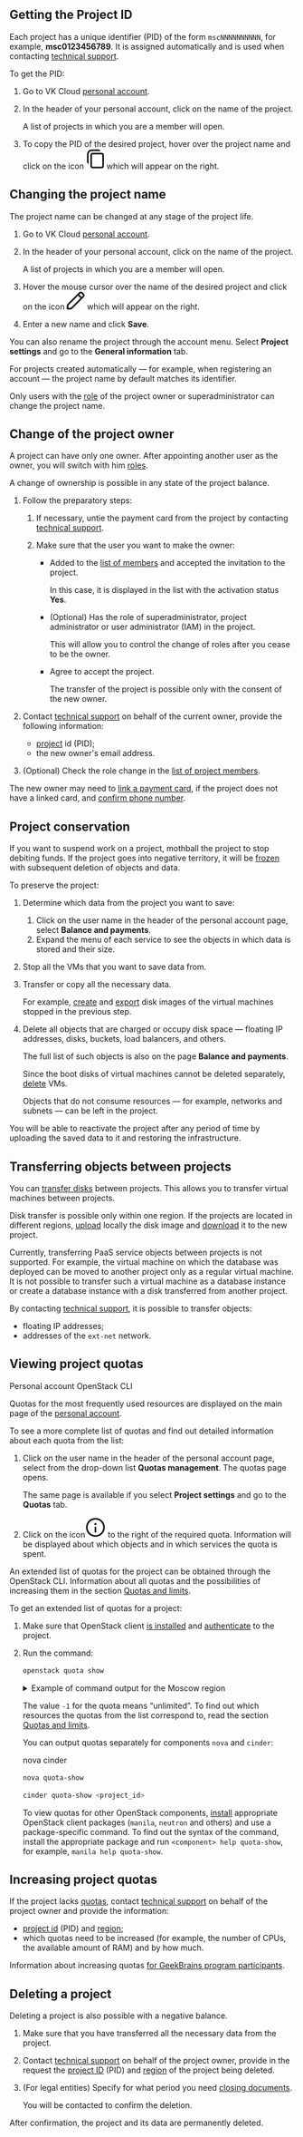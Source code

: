 ## Getting the Project ID

Each project has a unique identifier (PID) of the form `mscNNNNNNNNNN`, for example, **msc0123456789**. It is assigned automatically and is used when contacting [technical support](/en/contacts/).

To get the PID:

1. Go to VK Cloud [personal account](https://mcs.mail.ru/app/en).
1. In the header of your personal account, click on the name of the project.

    A list of projects in which you are a member will open.

1. To copy the PID of the desired project, hover over the project name and click on the icon ![Copy](./assets/copy-icon.svg "inline") which will appear on the right.

## Changing the project name

The project name can be changed at any stage of the project life.

1. Go to VK Cloud [personal account](https://mcs.mail.ru/app/en).
1. In the header of your personal account, click on the name of the project.

    A list of projects in which you are a member will open.

1. Hover the mouse cursor over the name of the desired project and click on the icon ![Edit](./assets/edit-icon.svg "inline") which will appear on the right.

1. Enter a new name and click **Save**.

You can also rename the project through the account menu. Select **Project settings** and go to the **General information** tab.

For projects created automatically — for example, when registering an account — the project name by default matches its identifier.

<info>

Only users with the [role](../../../concepts/rolesandpermissions) of the project owner or superadministrator can change the project name.

</info>

## Change of the project owner

A project can have only one owner. After appointing another user as the owner, you will switch with him [roles](../../../concepts/rolesandpermissions).

<info>

A change of ownership is possible in any state of the project balance.

</info>

1. Follow the preparatory steps:

    1. If necessary, untie the payment card from the project by contacting [technical support](/en/contacts/).

    1. Make sure that the user you want to make the owner:

        - Added to the [list of members](../access-manage) and accepted the invitation to the project.

            In this case, it is displayed in the list with the activation status **Yes**.

        - (Optional) Has the role of superadministrator, project administrator or user administrator (IAM) in the project.

            This will allow you to control the change of roles after you cease to be the owner.

        - Agree to accept the project.

            The transfer of the project is possible only with the consent of the new owner.

1. Contact [technical support](/en/contacts/) on behalf of the current owner, provide the following information:

    - [project](#getting-the-project-id) id (PID);
    - the new owner's email address.

1. (Optional) Check the role change in the [list of project members](../access-manage).

<info>

The new owner may need to [link a payment card](../../activation#linking_a_bank_card), if the project does not have a linked card, and [confirm phone number](../../activation).

</info>

## Project conservation

If you want to suspend work on a project, mothball the project to stop debiting funds. If the project goes into negative territory, it will be [frozen](../../../concepts/projects#automatic_freezing_of_the_project) with subsequent deletion of objects and data.

To preserve the project:

1. Determine which data from the project you want to save:

    1. Click on the user name in the header of the personal account page, select **Balance and payments**.
    1. Expand the menu of each service to see the objects in which data is stored and their size.

1. Stop all the VMs that you want to save data from.
1. Transfer or copy all the necessary data.

    For example, [create](/en/base/iaas/instructions/vm-images/vm-images-manage#creating_an_image) and [export](/en/base/iaas/instructions/vm-images/vm-images-manage#exporting_an_image) disk images of the virtual machines stopped in the previous step.

1. Delete all objects that are charged or occupy disk space — floating IP addresses, disks, buckets, load balancers, and others.

    The full list of such objects is also on the page **Balance and payments**.

    Since the boot disks of virtual machines cannot be deleted separately, [delete](/en/base/iaas/instructions/vm/vm-manage#deleting_a_vm) VMs.

    Objects that do not consume resources — for example, networks and subnets — can be left in the project.

You will be able to reactivate the project after any period of time by uploading the saved data to it and restoring the infrastructure.

## Transferring objects between projects

You can [transfer disks](/en/base/iaas/instructions/vm-volumes#transfer_disks_between_projects) between projects. This allows you to transfer virtual machines between projects.

Disk transfer is possible only within one region. If the projects are located in different regions, [upload](/en/base/iaas/instructions/vm-images/vm-images-manage#exporting_an_image) locally the disk image and [download](/en/base/iaas/instructions/vm-images/vm-images-manage#importing_an_image) it to the new project.

Currently, transferring PaaS service objects between projects is not supported. For example, the virtual machine on which the database was deployed can be moved to another project only as a regular virtual machine. It is not possible to transfer such a virtual machine as a database instance or create a database instance with a disk transferred from another project.

By contacting [technical support](/en/contacts), it is possible to transfer objects:

- floating IP addresses;
- addresses of the `ext-net` network.

## Viewing project quotas

<tabs>
<tablist>
<tab>Personal account</tab>
<tab>OpenStack CLI</tab>
</tablist>
<tabpanel>

Quotas for the most frequently used resources are displayed on the main page of the [personal account](https://mcs.mail.ru/app/en).

To see a more complete list of quotas and find out detailed information about each quota from the list:

1. Click on the user name in the header of the personal account page, select from the drop-down list **Quotas management**. The quotas page opens.

    The same page is available if you select **Project settings** and go to the **Quotas** tab.

1. Click on the icon![Information](./assets/i-icon.svg "inline") to the right of the required quota. Information will be displayed about which objects and in which services the quota is spent.

An extended list of quotas for the project can be obtained through the OpenStack CLI. Information about all quotas and the possibilities of increasing them in the section [Quotas and limits](../../../concepts/quotasandlimits).

</tabpanel>
<tabpanel>

To get an extended list of quotas for a project:

1. Make sure that OpenStack client [is installed](/en/manage/tools-for-using-services/openstack-cli#1_install_the_openstack_client) and [authenticate](/en/manage/tools-for-using-services/openstack-cli#3_complete_authentication) to the project.
1. Run the command:

    ```bash
    openstack quota show
    ```

    <details><summary>Example of command output for the Moscow region</summary>

    ```bash
    +----------------------------+--------------------------------------------------+
    | Field                      | Value                                            |
    +----------------------------+--------------------------------------------------+
    | backup-gigabytes           | -1                                               |
    | backups                    | 400                                              |
    | cores                      | 9                                                |
    | fixed-ips                  | -1                                               |
    | floating-ips               | 6                                                |
    | gigabytes                  | 200                                              |
    | gigabytes_ceph             | -1                                               |
    | gigabytes_ceph-hdd         | -1                                               |
    | gigabytes_ceph-ssd         | -1                                               |
    | gigabytes_dev-ceph         | -1                                               |
    | gigabytes_dp1              | -1                                               |
    | gigabytes_dp1-high-iops    | 200                                              |
    | gigabytes_dp1-local-ssd    | -1                                               |
    | gigabytes_dp1-ssd          | -1                                               |
    | gigabytes_ef-nvme          | -1                                               |
    | gigabytes_high-iops        | 200                                              |
    | gigabytes_ko1-high-iops    | 200                                              |
    | gigabytes_ko1-local-ssd    | -1                                               |
    | gigabytes_ko1-local-ssd-g2 | -1                                               |
    | gigabytes_ko1-ssd          | -1                                               |
    | gigabytes_local-ssd        | -1                                               |
    | gigabytes_manila           | -1                                               |
    | gigabytes_ms1              | -1                                               |
    | gigabytes_octavia-hdd      | -1                                               |
    | gigabytes_octavia-ssd      | -1                                               |
    | gigabytes_perf-test        | -1                                               |
    | gigabytes_ssd              | -1                                               |
    | health_monitors            | -1                                               |
    | injected-file-size         | 10240                                            |
    | injected-files             | 5                                                |
    | injected-path-size         | 255                                              |
    | instances                  | 6                                                |
    | key-pairs                  | 100                                              |
    | l7_policies                | -1                                               |
    | listeners                  | -1                                               |
    | load_balancers             | 12                                               |
    | location                   | ...                                              |
    | networks                   | 10                                               |
    | per-volume-gigabytes       | -1                                               |
    | pools                      | 30                                               |
    | ports                      | 120                                              |
    | project                    | b5b7ffd4ef0547e5b222f44555dfXXXX                 |
    | project_name               | mcsXXXXXXXXXX                                    |
    | properties                 | 128                                              |
    | ram                        | 10240                                            |
    | rbac_policies              | 10                                               |
    | routers                    | 12                                               |
    | secgroup-rules             | 200                                              |
    | secgroups                  | 12                                               |
    | server-group-members       | 100                                              |
    | server-groups              | 50                                               |
    | snapshots                  | 200                                              |
    | snapshots_ceph             | -1                                               |
    | snapshots_ceph-hdd         | -1                                               |
    | snapshots_ceph-ssd         | -1                                               |
    | snapshots_dev-ceph         | -1                                               |
    | snapshots_dp1              | -1                                               |
    | snapshots_dp1-high-iops    | -1                                               |
    | snapshots_dp1-local-ssd    | -1                                               |
    | snapshots_dp1-ssd          | -1                                               |
    | snapshots_ef-nvme          | -1                                               |
    | snapshots_high-iops        | -1                                               |
    | snapshots_ko1-high-iops    | -1                                               |
    | snapshots_ko1-local-ssd    | -1                                               |
    | snapshots_ko1-local-ssd-g2 | -1                                               |
    | snapshots_ko1-ssd          | -1                                               |
    | snapshots_local-ssd        | -1                                               |
    | snapshots_manila           | -1                                               |
    | snapshots_ms1              | -1                                               |
    | snapshots_octavia-hdd      | -1                                               |
    | snapshots_octavia-ssd      | -1                                               |
    | snapshots_perf-test        | -1                                               |
    | snapshots_ssd              | -1                                               |
    | subnet_pools               | -1                                               |
    | subnets                    | 10                                               |
    | volumes                    | 10                                               |
    | volumes_ceph               | -1                                               |
    | volumes_ceph-hdd           | -1                                               |
    | volumes_ceph-ssd           | -1                                               |
    | volumes_dev-ceph           | -1                                               |
    | volumes_dp1                | -1                                               |
    | volumes_dp1-high-iops      | 10                                               |
    | volumes_dp1-local-ssd      | -1                                               |
    | volumes_dp1-ssd            | -1                                               |
    | volumes_ef-nvme            | -1                                               |
    | volumes_high-iops          | 10                                               |
    | volumes_ko1-high-iops      | 10                                               |
    | volumes_ko1-local-ssd      | -1                                               |
    | volumes_ko1-local-ssd-g2   | -1                                               |
    | volumes_ko1-ssd            | -1                                               |
    | volumes_local-ssd          | -1                                               |
    | volumes_manila             | -1                                               |
    | volumes_ms1                | -1                                               |
    | volumes_octavia-hdd        | -1                                               |
    | volumes_octavia-ssd        | -1                                               |
    | volumes_perf-test          | -1                                               |
    | volumes_ssd                | -1                                               |
    +----------------------------+--------------------------------------------------+
    ```
    </details>

    The value `-1` for the quota means “unlimited”. To find out which resources the quotas from the list correspond to, read the section [Quotas and limits](../../../concepts/quotasandlimits).

    You can output quotas separately for components `nova` and `cinder`:

    <tabs>
    <tablist>
    <tab>nova</tab>
    <tab>cinder</tab>
    </tablist>
    <tabpanel>

    ```bash
    nova quota-show
    ```

    </tabpanel>
    <tabpanel>

    ```bash
    cinder quota-show <project_id>
    ```

    </tabpanel>
    </tabs>

    To view quotas for other OpenStack components, [install](/en/manage/tools-for-using-services/openstack-cli#2_install_additional_packages) appropriate OpenStack client packages (`manila`, `neutron` and others) and use a package-specific command. To find out the syntax of the command, install the appropriate package and run `<component> help quota-show`, for example, `manila help quota-show`.

</tabpanel>
</tabs>

## Increasing project quotas

If the project lacks [quotas](../../../concepts/quotasandlimits), contact [technical support](/en/contacts) on behalf of the project owner and provide the information:

- [project id](#getting-the-project-id) (PID) and [region](../../../concepts/regions);
- which quotas need to be increased (for example, the number of CPUs, the available amount of RAM) and by how much.

<info>

Information about increasing quotas [for GeekBrains program participants](../../../faq#can_a_geekbrains_program_participants_request_an_increase_in_quotas_on_vk_cloud).

</info>

## Deleting a project

Deleting a project is also possible with a negative balance.

1. Make sure that you have transferred all the necessary data from the project.
1. Contact [technical support](/en/contacts/) on behalf of the project owner, provide in the request the [project ID](#getting-the-project-id) (PID) and [region](../../../concepts/regions) of the project being deleted.

1. (For legal entities) Specify for what period you need [closing documents](/en/additionals/billing/operations/report).

    You will be contacted to confirm the deletion.

<err>

After confirmation, the project and its data are permanently deleted.

</err>
